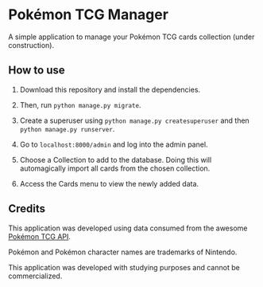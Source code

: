 # Pokémon TCG Manager

A simple application to manage your Pokémon TCG cards collection (under construction).

## How to use

1. Download this repository and install the dependencies.

2. Then, run `python manage.py migrate`.

3. Create a superuser using `python manage.py createsuperuser` and then `python manage.py runserver`.

4. Go to `localhost:8000/admin` and log into the admin panel.

5. Choose a Collection to add to the database. Doing this will automagically import all cards from the chosen collection.

6. Access the Cards menu to view the newly added data.

## Credits

This application was developed using data consumed from the awesome [Pokémon TCG API](https://github.com/PokemonTCG/pokemon-tcg-api).

Pokémon and Pokémon character names are trademarks of Nintendo.

This application was developed with studying purposes and cannot be commercialized.